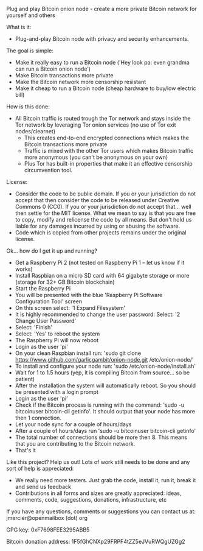 Plug and play Bitcoin onion node - create a more private Bitcoin network for yourself and others

What is it:
- Plug-and-play Bitcoin node with privacy and security enhancements.

The goal is simple:
- Make it really easy to run a Bitcoin node ('Hey look pa: even grandma can run a Bitcoin onion node')
- Make Bitcoin transactions more private
- Make the Bitcoin network more censorship resistant
- Make it cheap to run a Bitcoin node (cheap hardware to buy/low electric bill)

How is this done:
- All Bitcoin traffic is routed trough the Tor network and stays inside the Tor network by leveraging Tor onion services (no use of Tor exit nodes/clearnet)
  - This creates end-to-end encrypted connections which makes the Bitcoin transactions more private
  - Traffic is mixed with the other Tor users which makes Bitcoin traffic more anonymous (you can't be anonymous on your own)
  - Plus Tor has built-in properties that make it an effective censorship circumvention tool.

License:
- Consider the code to be public domain. If you or your jurisdiction do not accept that then consider the code to be released under Creative Commons 0 (CC0). If you or your jurisdiction do not accept that... well then settle for the MIT license. What we mean to say is that you are free to copy, modify and relicense the code by all means. But don't hold us liable for any damages incurred by using or abusing the software.
- Code which is copied from other projects remains under the original license.

Ok... how do I get it up and running?
- Get a Raspberry Pi 2 (not tested on Raspberry Pi 1 – let us know if it works)
- Install Raspbian on a micro SD card with 64 gigabyte storage or more (storage for 32+ GB Bitcoin blockchain)
- Start the Raspberry Pi
- You will be presented with the blue 'Raspberry Pi Software Configuration Tool' screen
- On this screen select: '1 Expand Filesystem'
- It is highly recommended to change the user password: Select: '2 Change User Password'
- Select: 'Finish' 
- Select: 'Yes' to reboot the system
- The Raspberry Pi will now reboot
- Login as the user 'pi'
- On your clean Raspbian install run: 'sudo git clone https://www.github.com/garlicgambit/onion-node.git /etc/onion-node/'
- To install and configure your node run: 'sudo /etc/onion-node/install.sh'
- Wait for 1 to 1.5 hours (yep, it is compiling Bitcoin from source... so be patient)
- After the installation the system will automatically reboot. So you should be presented with a login prompt
- Login as the user 'pi'
- Check if the Bitcoin process is running with the command: 'sudo -u bitcoinuser bitcoin-cli getinfo'. It should output that your node has more then 1 connection.
- Let your node sync for a couple of hours/days 
- After a couple of hours/days run 'sudo -u bitcoinuser bitcoin-cli getinfo'
- The total number of connections should be more then 8. This means that you are contributing to the Bitcoin network.
- That's it

Like this project? Help us out! Lots of work still needs to be done and any sort of help is appreciated:
- We really need more testers. Just grab the code, install it, run it, break it and send us feedback
- Contributions in all forms and sizes are greatly appreciated: ideas, comments, code, suggestions, donations, infrastructure, etc

If you have any questions, comments or suggestions you can contact us at:
jmercier@openmailbox (dot) org

GPG key:
0xF7698FEE3295ABB5

Bitcoin donation address:
1F5fGhCNXp29FRPF4tZZ5eJVuRWQgUZGg2
